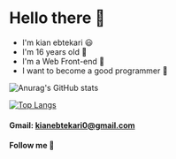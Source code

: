  # Hello there 👋
  - I'm kian ebtekari 😃
  - I'm 16 years old 🎂
  - I'm a Web Front-end 🎈
  - I want to become a good programmer :dart:

![Anurag's GitHub stats](https://github-readme-stats.vercel.app/api?username=KianEbtekari0&show_icons=true&theme=transparent)

[![Top Langs](https://github-readme-stats.vercel.app/api/top-langs/?username=KianEbtekari0&layout=compact&show_icons=true&theme=transparent)](https://github.com/anuraghazra/github-readme-stats)


#### Gmail: kianebtekari0@gmail.com



#### Follow me 🥇
